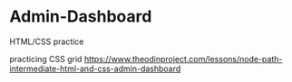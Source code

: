 # Admin-Dashboard
HTML/CSS practice

practicing CSS grid
https://www.theodinproject.com/lessons/node-path-intermediate-html-and-css-admin-dashboard
